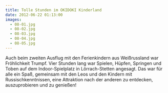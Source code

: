 ```yaml
---
title: Tolle Stunden im OKIDOKI Kinderland
date: 2012-06-22 01:13:00
images:
  - 08-01.jpg
  - 08-02.jpg
  - 08-03.jpg
  - 08-04.jpg
  - 08-05.jpg
---
```


Auch beim zweiten Ausflug mit den Ferienkindern aus Weißrussland war Fröhlichkeit Trumpf. Vier Stunden lang war Spielen, Hüpfen, Springen und Toben auf dem Indoor-Spielplatz in Lörrach-Stetten angesagt. Das war für alle ein Spaß, gemeinsam mit den Leos und den Kindern mit Russischkenntnissen, eine Attraktion nach der anderen zu entdecken, auszuprobieren und zu genießen!

